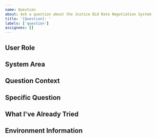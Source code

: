 ```yaml
---
name: Question
about: Ask a question about the Justice Bid Rate Negotiation System
title: '[Question]: '
labels: ['question']
assignees: []
---
```


## User Role
<!-- Are you a law firm user, client user, or administrator? -->

## System Area
<!-- Which area of the system is your question about? (Rate Negotiation, Analytics, Integration, etc.) -->

## Question Context
<!-- Provide background information to help us understand your question -->

## Specific Question
<!-- Clearly state your question -->

## What I've Already Tried
<!-- Let us know what documentation you've consulted or steps you've already taken -->

## Environment Information
<!-- If relevant, please provide browser/device, operating system, and user role -->
